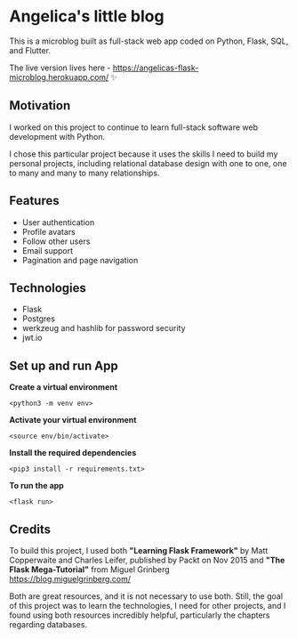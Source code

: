 # Angelica's little blog

This is a microblog built as full-stack web app coded on Python, Flask, SQL, and Flutter.

The live version lives here - https://angelicas-flask-microblog.herokuapp.com/ ✨

## Motivation

I worked on this project to continue to learn full-stack software web development with Python.

I chose this particular project because it uses the skills I need to build my personal projects, including relational database design with one to one, one to many and many to many relationships.

## Features

- User authentication
- Profile avatars
- Follow other users
- Email support
- Pagination and page navigation

## Technologies

- Flask
- Postgres
- werkzeug and hashlib for password security
- jwt.io

## Set up and run App

**Create a virtual environment**

`<python3 -m venv env>`

**Activate your virtual environment**

`<source env/bin/activate>`

**Install the required dependencies**

`<pip3 install -r requirements.txt>`

**To run the app**

`<flask run>`

## Credits

To build this project, I used both **"Learning Flask Framework"** by Matt Copperwaite and Charles Leifer, published by Packt on Nov 2015 and **"The Flask Mega-Tutorial"** from Miguel Grinberg https://blog.miguelgrinberg.com/

Both are great resources, and it is not necessary to use both. Still, the goal of this project was to learn the technologies, I need for other projects, and I found using both resources incredibly helpful, particularly the chapters regarding databases.
